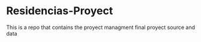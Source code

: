 # Residencias-Proyect
This is a repo that contains the proyect managment final proyect source and data
